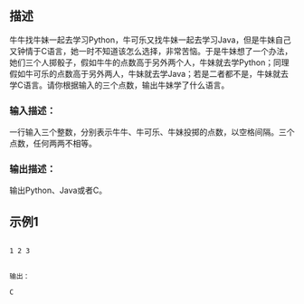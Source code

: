 ## 描述

牛牛找牛妹一起去学习Python，牛可乐又找牛妹一起去学习Java，但是牛妹自己又钟情于C语言，她一时不知道该怎么选择，非常苦恼。于是牛妹想了一个办法，她们三个人掷骰子，假如牛牛的点数高于另外两个人，牛妹就去学Python；同理假如牛可乐的点数高于另外两人，牛妹就去学Java；若是二者都不是，牛妹就去学C语言。请你根据输入的三个点数，输出牛妹学了什么语言。

### 输入描述：

一行输入三个整数，分别表示牛牛、牛可乐、牛妹投掷的点数，以空格间隔。三个点数，任何两两不相等。

### 输出描述：

输出Python、Java或者C。

## 示例1

```输入：

1 2 3


输出：

C

```

```python

```